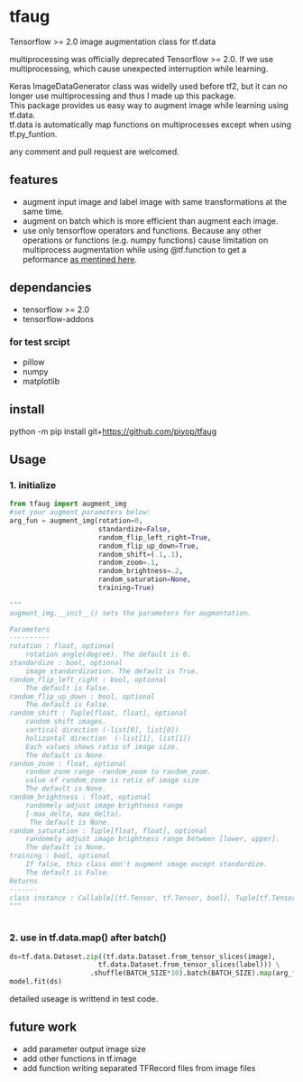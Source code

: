 # tfaug
Tensorflow >= 2.0 image augmentation class for tf.data

multiprocessing was officially deprecated Tensorflow >= 2.0. 
If we use multiprocessing, which cause unexpected interruption while learning.

Keras ImageDataGenerator class was widelly used before tf2, but it can no longer use multiprocessing and thus I made up this package.   
This package provides us easy way to augment image while learning using tf.data.   
tf.data is automatically map functions on multiprocesses except when using tf.py_funtion.  

any comment and pull request are welcomed.

## features
 * augment input image and label image with same transformations at the same time.
 * augment on batch which is more efficient than augment each image.
 * use only tensorflow operators and functions. Because any other operations or functions (e.g. numpy functions) cause limitation on multiprocess augmentation while using @tf.function to get a peformance [as mentined here](https://www.tensorflow.org/guide/function).

## dependancies
 * tensorflow >= 2.0
 * tensorflow-addons
### for test srcipt
 * pillow
 * numpy
 * matplotlib

## install
python -m pip install git+https://github.com/piyop/tfaug

## Usage
### 1. initialize
```python  
from tfaug import augment_img 
#set your augment parameters below:
arg_fun = augment_img(rotation=0, 
                      standardize=False,
                      random_flip_left_right=True,
                      random_flip_up_down=True, 
                      random_shift=(.1,.1), 
                      random_zoom=.1,
                      random_brightness=.2,
                      random_saturation=None,
                      training=True) 
                      
"""
augment_img.__init__() sets the parameters for augmantation.

Parameters
----------
rotation : float, optional
    rotation angle(degree). The default is 0.
standardize : bool, optional
    image standardization. The default is True.
random_flip_left_right : bool, optional
    The default is False.
random_flip_up_down : bool, optional
    The default is False.
random_shift : Tuple[float, float], optional
    random shift images.
    vartical direction (-list[0], list[0])
    holizontal direction  (-list[1], list[1])
    Each values shows ratio of image size.
    The default is None.
random_zoom : float, optional
    random zoom range -random_zoom to random_zoom.
    value of random_zoom is ratio of image size
    The default is None.
random_brightness : float, optional
    randomely adjust image brightness range 
    [-max_delta, max_delta). 
     The default is None.
random_saturation : Tuple[float, float], optional
    randomely adjust image brightness range between [lower, upper]. 
    The default is None.
training : bool, optional
    If false, this class don't augment image except standardize. 
    The default is False.
Returns
-------
class instance : Callable[[tf.Tensor, tf.Tensor, bool], Tuple[tf.Tensor,tf.Tensor]]
"""                     
 
```

### 2. use in tf.data.map() after batch()
```python 
ds=tf.data.Dataset.zip((tf.data.Dataset.from_tensor_slices(image),
                      tf.data.Dataset.from_tensor_slices(label))) \
                    .shuffle(BATCH_SIZE*10).batch(BATCH_SIZE).map(arg_fun)
model.fit(ds)
```

detailed useage is writtend in test code.


## future work
 * add parameter output image size
 * add other functions in tf.image
 * add function writing separated TFRecord files from image files
